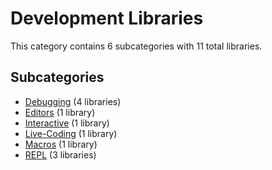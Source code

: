 # Development Libraries

This category contains 6 subcategories with 11 total libraries.

## Subcategories

- [Debugging](Debugging.md) (4 libraries)
- [Editors](Editors.md) (1 library)
- [Interactive](Interactive.md) (1 library)
- [Live-Coding](Live-Coding.md) (1 library)
- [Macros](Macros.md) (1 library)
- [REPL](REPL.md) (3 libraries)
